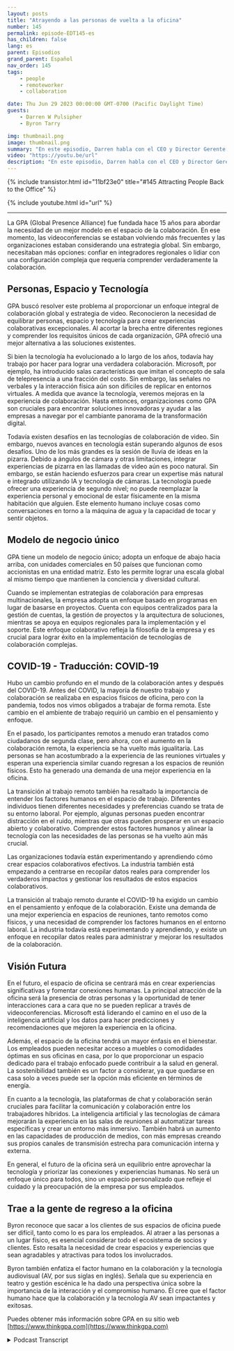 ```yaml
---
layout: posts
title: "Atrayendo a las personas de vuelta a la oficina"
number: 145
permalink: episode-EDT145-es
has_children: false
lang: es
parent: Episodios
grand_parent: Español
nav_order: 145
tags:
    - people
    - remoteworker
    - collaboration

date: Thu Jun 29 2023 00:00:00 GMT-0700 (Pacific Daylight Time)
guests:
    - Darren W Pulsipher
    - Byron Tarry

img: thumbnail.png
image: thumbnail.png
summary: "En este episodio, Darren habla con el CEO y Director Gerente de GPA sobre el papel que desempeña la innovación en la colaboración para traer a las personas de vuelta a la oficina y por qué las personas necesitan la interacción cara a cara."
video: "https://youtu.be/url"
description: "En este episodio, Darren habla con el CEO y Director Gerente de GPA sobre el papel que desempeña la innovación en la colaboración para traer a las personas de vuelta a la oficina y por qué las personas necesitan la interacción cara a cara."
---
```


<div>
{% include transistor.html id="11bf23e0" title="#145 Attracting People Back to the Office" %}

{% include youtube.html id="url" %}
</div>

---

La GPA (Global Presence Alliance) fue fundada hace 15 años para abordar la necesidad de un mejor modelo en el espacio de la colaboración. En ese momento, las videoconferencias se estaban volviendo más frecuentes y las organizaciones estaban considerando una estrategia global. Sin embargo, necesitaban más opciones: confiar en integradores regionales o lidiar con una configuración compleja que requería comprender verdaderamente la colaboración.

## Personas, Espacio y Tecnología

GPA buscó resolver este problema al proporcionar un enfoque integral de colaboración global y estrategia de video. Reconocieron la necesidad de equilibrar personas, espacio y tecnología para crear experiencias colaborativas excepcionales. Al acortar la brecha entre diferentes regiones y comprender los requisitos únicos de cada organización, GPA ofreció una mejor alternativa a las soluciones existentes.

Si bien la tecnología ha evolucionado a lo largo de los años, todavía hay trabajo por hacer para lograr una verdadera colaboración. Microsoft, por ejemplo, ha introducido salas características que imitan el concepto de sala de telepresencia a una fracción del costo. Sin embargo, las señales no verbales y la interacción física aún son difíciles de replicar en entornos virtuales. A medida que avance la tecnología, veremos mejoras en la experiencia de colaboración. Hasta entonces, organizaciones como GPA son cruciales para encontrar soluciones innovadoras y ayudar a las empresas a navegar por el cambiante panorama de la transformación digital.

Todavía existen desafíos en las tecnologías de colaboración de video. Sin embargo, nuevos avances en tecnología están superando algunos de esos desafíos. Uno de los más grandes es la sesión de lluvia de ideas en la pizarra. Debido a ángulos de cámara y otras limitaciones, integrar experiencias de pizarra en las llamadas de video aún es poco natural. Sin embargo, se están haciendo esfuerzos para crear un expertise más natural e integrado utilizando IA y tecnología de cámaras. La tecnología puede ofrecer una experiencia de segundo nivel; no puede reemplazar la experiencia personal y emocional de estar físicamente en la misma habitación que alguien. Este elemento humano incluye cosas como conversaciones en torno a la máquina de agua y la capacidad de tocar y sentir objetos.

## Modelo de negocio único

GPA tiene un modelo de negocio único; adopta un enfoque de abajo hacia arriba, con unidades comerciales en 50 países que funcionan como accionistas en una entidad matriz. Esto les permite lograr una escala global al mismo tiempo que mantienen la conciencia y diversidad cultural.

Cuando se implementan estrategias de colaboración para empresas multinacionales, la empresa adopta un enfoque basado en programas en lugar de basarse en proyectos. Cuenta con equipos centralizados para la gestión de cuentas, la gestión de proyectos y la arquitectura de soluciones, mientras se apoya en equipos regionales para la implementación y el soporte. Este enfoque colaborativo refleja la filosofía de la empresa y es crucial para lograr éxito en la implementación de tecnologías de colaboración complejas.

## COVID-19 - Traducción: COVID-19

Hubo un cambio profundo en el mundo de la colaboración antes y después del COVID-19. Antes del COVID, la mayoría de nuestro trabajo y colaboración se realizaba en espacios físicos de oficina, pero con la pandemia, todos nos vimos obligados a trabajar de forma remota. Este cambio en el ambiente de trabajo requirió un cambio en el pensamiento y enfoque.

En el pasado, los participantes remotos a menudo eran tratados como ciudadanos de segunda clase, pero ahora, con el aumento en la colaboración remota, la experiencia se ha vuelto más igualitaria. Las personas se han acostumbrado a la experiencia de las reuniones virtuales y esperan una experiencia similar cuando regresan a los espacios de reunión físicos. Esto ha generado una demanda de una mejor experiencia en la oficina.

La transición al trabajo remoto también ha resaltado la importancia de entender los factores humanos en el espacio de trabajo. Diferentes individuos tienen diferentes necesidades y preferencias cuando se trata de su entorno laboral. Por ejemplo, algunas personas pueden encontrar distracción en el ruido, mientras que otras pueden prosperar en un espacio abierto y colaborativo. Comprender estos factores humanos y alinear la tecnología con las necesidades de las personas se ha vuelto aún más crucial.

Las organizaciones todavía están experimentando y aprendiendo cómo crear espacios colaborativos efectivos. La industria también está empezando a centrarse en recopilar datos reales para comprender los verdaderos impactos y gestionar los resultados de estos espacios colaborativos.

La transición al trabajo remoto durante el COVID-19 ha exigido un cambio en el pensamiento y enfoque de la colaboración. Existe una demanda de una mejor experiencia en espacios de reuniones, tanto remotos como físicos, y una necesidad de comprender los factores humanos en el entorno laboral. La industria todavía está experimentando y aprendiendo, y existe un enfoque en recopilar datos reales para administrar y mejorar los resultados de la colaboración.

## Visión Futura

En el futuro, el espacio de oficina se centrará más en crear experiencias significativas y fomentar conexiones humanas. La principal atracción de la oficina será la presencia de otras personas y la oportunidad de tener interacciones cara a cara que no se pueden replicar a través de videoconferencias. Microsoft está liderando el camino en el uso de la inteligencia artificial y los datos para hacer predicciones y recomendaciones que mejoren la experiencia en la oficina.

Además, el espacio de la oficina tendrá un mayor énfasis en el bienestar. Los empleados pueden necesitar acceso a muebles o comodidades óptimas en sus oficinas en casa, por lo que proporcionar un espacio dedicado para el trabajo enfocado puede contribuir a la salud en general. La sostenibilidad también es un factor a considerar, ya que quedarse en casa solo a veces puede ser la opción más eficiente en términos de energía.

En cuanto a la tecnología, las plataformas de chat y colaboración serán cruciales para facilitar la comunicación y colaboración entre los trabajadores híbridos. La inteligencia artificial y las tecnologías de cámara mejorarán la experiencia en las salas de reuniones al automatizar tareas específicas y crear un entorno más inmersivo. También habrá un aumento en las capacidades de producción de medios, con más empresas creando sus propios canales de transmisión estrecha para comunicación interna y externa.

En general, el futuro de la oficina será un equilibrio entre aprovechar la tecnología y priorizar las conexiones y experiencias humanas. No será un enfoque único para todos, sino un espacio personalizado que refleje el cuidado y la preocupación de la empresa por sus empleados.

## Trae a la gente de regreso a la oficina

Byron reconoce que sacar a los clientes de sus espacios de oficina puede ser difícil, tanto como lo es para los empleados. Al atraer a las personas a un lugar físico, es esencial considerar todo el ecosistema de socios y clientes. Esto resalta la necesidad de crear espacios y experiencias que sean agradables y atractivas para todos los involucrados.

Byron también enfatiza el factor humano en la colaboración y la tecnología audiovisual (AV, por sus siglas en inglés). Señala que su experiencia en teatro y gestión escénica le ha dado una perspectiva única sobre la importancia de la interacción y el compromiso humano. Él cree que el factor humano hace que la colaboración y la tecnología AV sean impactantes y exitosas.

Puedes obtener más información sobre GPA en su sitio web [https://www.thinkgpa.com](https://www.thinkgpa.com)



<details>
<summary> Podcast Transcript </summary>

<p></p>

</details>
